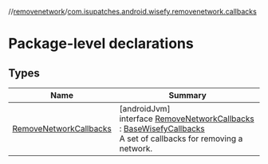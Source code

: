 //[removenetwork](../../index.md)/[com.isupatches.android.wisefy.removenetwork.callbacks](index.md)

# Package-level declarations

## Types

| Name | Summary |
|---|---|
| [RemoveNetworkCallbacks](-remove-network-callbacks/index.md) | [androidJvm]<br>interface [RemoveNetworkCallbacks](-remove-network-callbacks/index.md) : [BaseWisefyCallbacks](../../../core/core/com.isupatches.android.wisefy.core.base/-base-wisefy-callbacks/index.md)<br>A set of callbacks for removing a network. |
